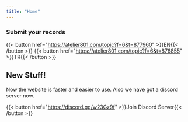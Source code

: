 ```yaml
---
title: "Home"
---
```


### Submit your records

{{< button href="https://atelier801.com/topic?f=6&t=877960" >}}EN{{< /button >}}
{{< button href="https://atelier801.com/topic?f=6&t=876855" >}}TR{{< /button >}}

## New Stuff!

Now the website is faster and easier to use. Also we have got a discord server now.

{{< button href="https://discord.gg/w23Gz9f" >}}Join Discord Server{{< /button >}}

